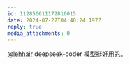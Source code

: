 ```yaml
---
id: 112856611172816015
date: 2024-07-27T04:40:24.197Z
reply: true
media_attachments: 0
---
```


[@lehhair](https://misskey.lehhair.net/@lehhair) deepseek-coder 模型挺好用的。

